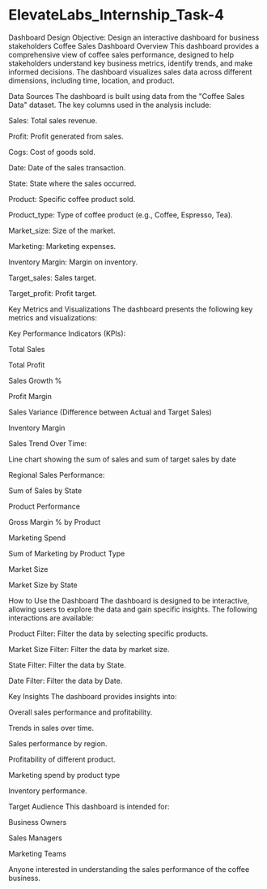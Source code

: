 # ElevateLabs_Internship_Task-4
 Dashboard Design 
 Objective: Design an interactive dashboard for business stakeholders
Coffee Sales Dashboard
Overview
This dashboard provides a comprehensive view of coffee sales performance, designed to help stakeholders understand key business metrics, identify trends, and make informed decisions. The dashboard visualizes sales data across different dimensions, including time, location, and product.

Data Sources
The dashboard is built using data from the "Coffee Sales Data" dataset. The key columns used in the analysis include:

Sales: Total sales revenue.

Profit: Profit generated from sales.

Cogs: Cost of goods sold.

Date: Date of the sales transaction.

State: State where the sales occurred.

Product: Specific coffee product sold.

Product_type: Type of coffee product (e.g., Coffee, Espresso, Tea).

Market_size: Size of the market.

Marketing: Marketing expenses.

Inventory Margin: Margin on inventory.

Target_sales: Sales target.

Target_profit: Profit target.

Key Metrics and Visualizations
The dashboard presents the following key metrics and visualizations:

Key Performance Indicators (KPIs):

Total Sales

Total Profit

Sales Growth %

Profit Margin

Sales Variance (Difference between Actual and Target Sales)

Inventory Margin

Sales Trend Over Time:

Line chart showing the sum of sales and sum of target sales by date

Regional Sales Performance:

Sum of Sales by State

Product Performance

Gross Margin % by Product

Marketing Spend

Sum of Marketing by Product Type

Market Size

Market Size by State

How to Use the Dashboard
The dashboard is designed to be interactive, allowing users to explore the data and gain specific insights. The following interactions are available:

Product Filter: Filter the data by selecting specific products.

Market Size Filter: Filter the data by market size.

State Filter: Filter the data by State.

Date Filter: Filter the data by Date.

Key Insights
The dashboard provides insights into:

Overall sales performance and profitability.

Trends in sales over time.

Sales performance by region.

Profitability of different product.

Marketing spend by product type

Inventory performance.

Target Audience
This dashboard is intended for:

Business Owners

Sales Managers

Marketing Teams

Anyone interested in understanding the sales performance of the coffee business.
